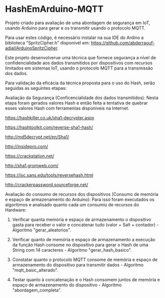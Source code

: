 # HashEmArduino-MQTT
Projeto criado para avaliação de uma abordagem de segurança em IoT, usando Arduino para gerar e os transmitir usando o protocolo MQTT.

Para usar estes código, é necessário instalar na sua IDE do Ardino a biblioteca "SpritzCipher.h" disponivél em: https://github.com/abderraouf-adjal/ArduinoSpritzCipher.

Este projeto desenvolverue uma técnica que fornece segurança a nível de confidencialidade aos dados transmitidos por dispositivos com recursos limitados em sistemas IoT, usando o protocolo MQTT para a transmissão dos dados.

Para validação da eficácia da técnica proposta para o uso do Hash, serão seguidas as seguintes etapas:

Avaliação da Segurança (Conficencialidade dos dados transmitidos): Nesta etapa foram gerados valores Hash e então feita a tentativa de quebrar esses valores Hash com ferramentas disponiveis na Internet.

https://hashkiller.co.uk/sha1-decrypter.aspx

https://hashtoolkit.com/reverse-sha1-hash/

http://md5decrypt.net/en/Sha1/

http://insidepro.com/

https://crackstation.net/

http://sha1.gromweb.com/

https://isc.sans.edu/tools/reversehash.html

http://crackerpassword.sourceforge.net/



Avaliação do consumo de recursos dos dispositivos (Consumo de memória e espaço de armazenamento do Arduino): Para isso foram executados os algoritimos e analisado quanto cada um consumiu de recursos do Hardware:

1.	Verificar quanta memória e espaço de armazenamento o dispositivo gasta para receber o valor e concatenar tudo (valor + Salt + contador) - Algoritmo "gerar_aleatorios".

2.	Verificar quanto de memória e espaço de armazenamento a execução da função Hash consome no dispositivo para gerar o Hash de uma String com 14 caracteres - Algoritmo "gerar_hash_basico".

3.	Constatar quanto o protocolo MQTT consome de memória e espaço de armazenamento do dispositivo para transmitir dados - Algoritmo "mqtt_basic_alterado".

4.	Testar quanto à concatenação e o Hash consomem juntos de memória e espaço de armazenamento do dispositivo - Algoritmo "abordagem_completa".



